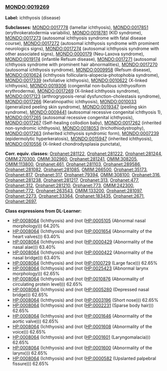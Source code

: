 
### [MONDO:0019269](http://purl.obolibrary.org/obo/MONDO_0019269)
**Label:** ichthyosis (disease)

**Subclasses:** [MONDO:0017778](http://purl.obolibrary.org/obo/MONDO_0017778) (lamellar ichthyosis), [MONDO:0017851](http://purl.obolibrary.org/obo/MONDO_0017851) (erythrokeratodermia variabilis), [MONDO:0018781](http://purl.obolibrary.org/obo/MONDO_0018781) (KID syndrome), [MONDO:0017273](http://purl.obolibrary.org/obo/MONDO_0017273) (autosomal ichthyosis syndrome with fatal disease course), [MONDO:0017272](http://purl.obolibrary.org/obo/MONDO_0017272) (autosomal ichthyosis syndrome with prominent neurologics signs), [MONDO:0017274](http://purl.obolibrary.org/obo/MONDO_0017274) (autosomal ichthyosis syndrome with other associated signs), [MONDO:0000179](http://purl.obolibrary.org/obo/MONDO_0000179) (Neu-Laxova syndrome), [MONDO:0019174](http://purl.obolibrary.org/obo/MONDO_0019174) (infantile Refsum disease), [MONDO:0017271](http://purl.obolibrary.org/obo/MONDO_0017271) (autosomal ichthyosis syndrome with prominent hair abnormalities), [MONDO:0017270](http://purl.obolibrary.org/obo/MONDO_0017270) (autosomal ichthyosis syndrome), [MONDO:0009958](http://purl.obolibrary.org/obo/MONDO_0009958) (Refsum disease), [MONDO:0010624](http://purl.obolibrary.org/obo/MONDO_0010624) (ichthyosis follicularis-alopecia-photophobia syndrome), [MONDO:0017339](http://purl.obolibrary.org/obo/MONDO_0017339) (exfoliative ichthyosis), [MONDO:0010622](http://purl.obolibrary.org/obo/MONDO_0010622) (X-linked ichthyosis), [MONDO:0019306](http://purl.obolibrary.org/obo/MONDO_0019306) (congenital non-bullous ichthyosiform erythroderma), [MONDO:0017269](http://purl.obolibrary.org/obo/MONDO_0017269) (X-linked ichthyosis syndrome), [MONDO:0017123](http://purl.obolibrary.org/obo/MONDO_0017123) (arthrogryposis-renal dysfunction-cholestasis syndrome), [MONDO:0017266](http://purl.obolibrary.org/obo/MONDO_0017266) (Keratinopathic ichthyosis), [MONDO:0010033](http://purl.obolibrary.org/obo/MONDO_0010033) (generalized peeling skin syndrome), [MONDO:0019347](http://purl.obolibrary.org/obo/MONDO_0019347) (peeling skin syndrome), [MONDO:0009441](http://purl.obolibrary.org/obo/MONDO_0009441) (autosomal recessive congenital ichthyosis 1), [MONDO:0017265](http://purl.obolibrary.org/obo/MONDO_0017265) (autosomal recessive congenital ichthyosis), [MONDO:0017267](http://purl.obolibrary.org/obo/MONDO_0017267) (Self-healing collodion baby), [MONDO:0017262](http://purl.obolibrary.org/obo/MONDO_0017262) (inherited non-syndromic ichthyosis), [MONDO:0018053](http://purl.obolibrary.org/obo/MONDO_0018053) (trichothiodystrophy), [MONDO:0017263](http://purl.obolibrary.org/obo/MONDO_0017263) (inherited ichthyosis syndromic form), [MONDO:0007239](http://purl.obolibrary.org/obo/MONDO_0007239) (epidermolytic hyperkeratosis), [MONDO:0015947](http://purl.obolibrary.org/obo/MONDO_0015947) (inherited ichthyosis), [MONDO:0010556](http://purl.obolibrary.org/obo/MONDO_0010556) (X-linked chondrodysplasia punctata), 

**Corr. equiv. classes:** [Orphanet:281122](http://www.orpha.net/ORDO/Orphanet_281122), [Orphanet:281222](http://www.orpha.net/ORDO/Orphanet_281222), [Orphanet:281244](http://www.orpha.net/ORDO/Orphanet_281244), [OMIM:270300](http://purl.obolibrary.org/obo/OMIM_270300), [OMIM:302960](http://purl.obolibrary.org/obo/OMIM_302960), [Orphanet:281241](http://www.orpha.net/ORDO/Orphanet_281241), [OMIM:308205](http://purl.obolibrary.org/obo/OMIM_308205), [OMIM:113800](http://purl.obolibrary.org/obo/OMIM_113800), [Orphanet:461](http://www.orpha.net/ORDO/Orphanet_461), [Orphanet:281103](http://www.orpha.net/ORDO/Orphanet_281103), [Orphanet:289586](http://www.orpha.net/ORDO/Orphanet_289586), [Orphanet:281082](http://www.orpha.net/ORDO/Orphanet_281082), [Orphanet:281085](http://www.orpha.net/ORDO/Orphanet_281085), [OMIM:266500](http://purl.obolibrary.org/obo/OMIM_266500), [Orphanet:35173](http://www.orpha.net/ORDO/Orphanet_35173), [Orphanet:817](http://www.orpha.net/ORDO/Orphanet_817), [Orphanet:317](http://www.orpha.net/ORDO/Orphanet_317), [Orphanet:79394](http://www.orpha.net/ORDO/Orphanet_79394), [OMIM:308100](http://purl.obolibrary.org/obo/OMIM_308100), [Orphanet:316](http://www.orpha.net/ORDO/Orphanet_316), [Orphanet:281238](http://www.orpha.net/ORDO/Orphanet_281238), [Orphanet:281217](http://www.orpha.net/ORDO/Orphanet_281217), [Orphanet:313](http://www.orpha.net/ORDO/Orphanet_313), [Orphanet:477](http://www.orpha.net/ORDO/Orphanet_477), [Orphanet:312](http://www.orpha.net/ORDO/Orphanet_312), [Orphanet:281210](http://www.orpha.net/ORDO/Orphanet_281210), [Orphanet:773](http://www.orpha.net/ORDO/Orphanet_773), [OMIM:242300](http://purl.obolibrary.org/obo/OMIM_242300), [Orphanet:772](http://www.orpha.net/ORDO/Orphanet_772), [Orphanet:263543](http://www.orpha.net/ORDO/Orphanet_263543), [OMIM:133200](http://purl.obolibrary.org/obo/OMIM_133200), [Orphanet:281097](http://www.orpha.net/ORDO/Orphanet_281097), [Orphanet:2273](http://www.orpha.net/ORDO/Orphanet_2273), [Orphanet:33364](http://www.orpha.net/ORDO/Orphanet_33364), [Orphanet:183435](http://www.orpha.net/ORDO/Orphanet_183435), [Orphanet:2671](http://www.orpha.net/ORDO/Orphanet_2671), [Orphanet:2697](http://www.orpha.net/ORDO/Orphanet_2697), 

**Class expressions from DL-Learner:**

- [HP:0008064](http://purl.obolibrary.org/obo/HP_0008064) (Ichthyosis) and (not ([HP:0005105](http://purl.obolibrary.org/obo/HP_0005105) (Abnormal nasal morphology))) 64.20%
- [HP:0008064](http://purl.obolibrary.org/obo/HP_0008064) (Ichthyosis) and (not ([HP:0001654](http://purl.obolibrary.org/obo/HP_0001654) (Abnormality of the heart valves))) 63.40%
- [HP:0008064](http://purl.obolibrary.org/obo/HP_0008064) (Ichthyosis) and (not ([HP:0000429](http://purl.obolibrary.org/obo/HP_0000429) (Abnormality of the nasal alae))) 63.40%
- [HP:0008064](http://purl.obolibrary.org/obo/HP_0008064) (Ichthyosis) and (not ([HP:0000422](http://purl.obolibrary.org/obo/HP_0000422) (Abnormality of the nasal bridge))) 63.40%
- [HP:0008064](http://purl.obolibrary.org/obo/HP_0008064) (Ichthyosis) and (not ([HP:0100729](http://purl.obolibrary.org/obo/HP_0100729) (Large face))) 62.65%
- [HP:0008064](http://purl.obolibrary.org/obo/HP_0008064) (Ichthyosis) and (not ([HP:0025423](http://purl.obolibrary.org/obo/HP_0025423) (Abnormal larynx morphology))) 62.65%
- [HP:0008064](http://purl.obolibrary.org/obo/HP_0008064) (Ichthyosis) and (not ([HP:0010876](http://purl.obolibrary.org/obo/HP_0010876) (Abnormality of circulating protein level))) 62.65%
- [HP:0008064](http://purl.obolibrary.org/obo/HP_0008064) (Ichthyosis) and (not ([HP:0005280](http://purl.obolibrary.org/obo/HP_0005280) (Depressed nasal bridge))) 62.65%
- [HP:0008064](http://purl.obolibrary.org/obo/HP_0008064) (Ichthyosis) and (not ([HP:0003196](http://purl.obolibrary.org/obo/HP_0003196) (Short nose))) 62.65%
- [HP:0008064](http://purl.obolibrary.org/obo/HP_0008064) (Ichthyosis) and (not ([HP:0002231](http://purl.obolibrary.org/obo/HP_0002231) (Sparse body hair))) 62.65%
- [HP:0008064](http://purl.obolibrary.org/obo/HP_0008064) (Ichthyosis) and (not ([HP:0001646](http://purl.obolibrary.org/obo/HP_0001646) (Abnormality of the aortic valve))) 62.65%
- [HP:0008064](http://purl.obolibrary.org/obo/HP_0008064) (Ichthyosis) and (not ([HP:0001608](http://purl.obolibrary.org/obo/HP_0001608) (Abnormality of the voice))) 62.65%
- [HP:0008064](http://purl.obolibrary.org/obo/HP_0008064) (Ichthyosis) and (not ([HP:0001601](http://purl.obolibrary.org/obo/HP_0001601) (Laryngomalacia))) 62.65%
- [HP:0008064](http://purl.obolibrary.org/obo/HP_0008064) (Ichthyosis) and (not ([HP:0001600](http://purl.obolibrary.org/obo/HP_0001600) (Abnormality of the larynx))) 62.65%
- [HP:0008064](http://purl.obolibrary.org/obo/HP_0008064) (Ichthyosis) and (not ([HP:0000582](http://purl.obolibrary.org/obo/HP_0000582) (Upslanted palpebral fissure))) 62.65%


